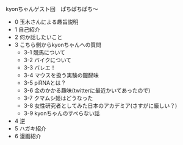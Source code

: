 kyonちゃんゲスト回　ぱちぱちぱち〜
- 0 玉木さんによる趣旨説明
- 1 自己紹介
- 2 何か話したいこと
- 3 こちら側からkyonちゃんへの質問
  - 3-1 競馬について
  - 3-2 バイクについて
  - 3-3 バレエ！
  - 3-4 マウスを扱う実験の醍醐味
  - 3-5 piRNAとは？
  - 3-6 金のかかる趣味(twitterに最近かいてあったので)
  - 3-7 クマムシ姫はどうなった
  - 3-8 女性研究者としてみた日本のアカデミア(さすがに厳しい？)
  - 3-9 kyonちゃんのすべらない話
- 4 逆
- 5 ハガキ紹介
- 6 漫画紹介
